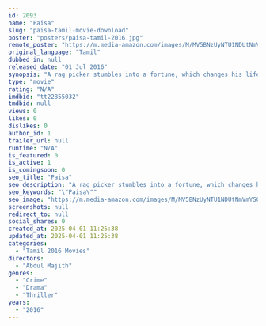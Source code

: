 ```yaml
---
id: 2093
name: "Paisa"
slug: "paisa-tamil-movie-download"
poster: "posters/paisa-tamil-2016.jpg"
remote_poster: "https://m.media-amazon.com/images/M/MV5BNzUyNTU1NDUtNmVmYS00M2U2LWE1NjktMDJlMGFlZWFjNDA5XkEyXkFqcGdeQXVyOTY0NDM5MDE@._V1_SX300.jpg"
original_language: "Tamil"
dubbed_in: null
released_date: "01 Jul 2016"
synopsis: "A rag picker stumbles into a fortune, which changes his life forever."
type: "movie"
rating: "N/A"
imdbid: "tt22855032"
tmdbid: null
views: 0
likes: 0
dislikes: 0
author_id: 1
trailer_url: null
runtime: "N/A"
is_featured: 0
is_active: 1
is_comingsoon: 0
seo_title: "Paisa"
seo_description: "A rag picker stumbles into a fortune, which changes his life forever."
seo_keywords: "\"Paisa\""
seo_image: "https://m.media-amazon.com/images/M/MV5BNzUyNTU1NDUtNmVmYS00M2U2LWE1NjktMDJlMGFlZWFjNDA5XkEyXkFqcGdeQXVyOTY0NDM5MDE@._V1_SX300.jpg"
screenshots: null
redirect_to: null
social_shares: 0
created_at: 2025-04-01 11:25:38
updated_at: 2025-04-01 11:25:38
categories:
  - "Tamil 2016 Movies"
directors:
  - "Abdul Majith"
genres:
  - "Crime"
  - "Drama"
  - "Thriller"
years:
  - "2016"
---
```

